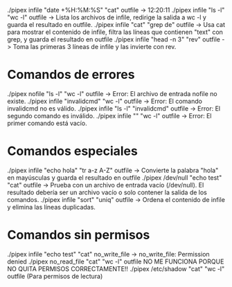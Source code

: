 ./pipex infile "date +%H:%M:%S" "cat" outfile -> 12:20:11
./pipex infile "ls -l" "wc -l" outfile -> Lista los archivos de infile, redirige la salida a wc -l y guarda el resultado en outfile.
./pipex infile "cat" "grep de" outfile -> Usa cat para mostrar el contenido de infile, filtra las líneas que contienen "text" con grep, y guarda el resultado en outfile
./pipex infile "head -n 3" "rev" outfile -> Toma las primeras 3 líneas de infile y las invierte con rev.
# Comandos de errores
./pipex nofile "ls -l" "wc -l" outfile -> Error: El archivo de entrada nofile no existe.
./pipex infile "invalidcmd" "wc -l" outfile -> Error: El comando invalidcmd no es válido.
./pipex infile "ls -l" "invalidcmd" outfile -> Error: El segundo comando es inválido.
./pipex infile "" "wc -l" outfile -> Error: El primer comando está vacío.
# Comandos especiales
./pipex infile "echo hola" "tr a-z A-Z" outfile -> Convierte la palabra "hola" en mayúsculas y guarda el resultado en outfile
./pipex /dev/null "echo test" "cat" outfile -> Prueba con un archivo de entrada vacío (/dev/null). El resultado debería ser un archivo vacío o solo contener la salida de los comandos.
./pipex infile "sort" "uniq" outfile -> Ordena el contenido de infile y elimina las líneas duplicadas.
# Comandos sin permisos
./pipex infile "echo test" "cat" no_write_file -> no_write_file: Permission denied
./pipex no_read_file "cat" "wc -l" outfile NO ME FUNCIONA PORQUE NO QUITA PERMISOS CORRECTAMENTE!!
./pipex /etc/shadow "cat" "wc -l" outfile (Para permisos de lectura)

